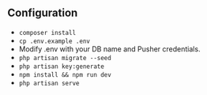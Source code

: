 ## Configuration

-   `composer install `
-   `cp .env.example .env `
-   Modify .env with your DB name and Pusher credentials.
-   `php artisan migrate --seed`
-   `php artisan key:generate`
-   `npm install && npm run dev`
-   `php artisan serve`
